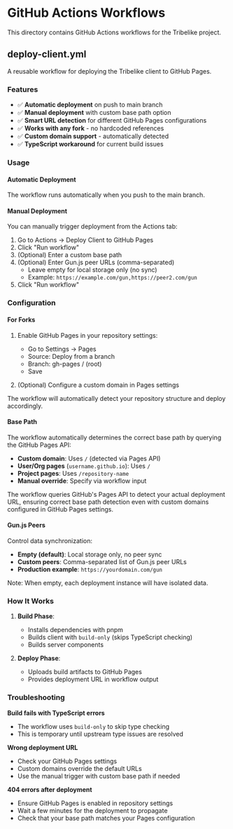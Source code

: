 # GitHub Actions Workflows

This directory contains GitHub Actions workflows for the Tribelike project.

## deploy-client.yml

A reusable workflow for deploying the Tribelike client to GitHub Pages.

### Features

- ✅ **Automatic deployment** on push to main branch
- ✅ **Manual deployment** with custom base path option
- ✅ **Smart URL detection** for different GitHub Pages configurations
- ✅ **Works with any fork** - no hardcoded references
- ✅ **Custom domain support** - automatically detected
- ✅ **TypeScript workaround** for current build issues

### Usage

#### Automatic Deployment

The workflow runs automatically when you push to the main branch.

#### Manual Deployment

You can manually trigger deployment from the Actions tab:

1. Go to Actions → Deploy Client to GitHub Pages
2. Click "Run workflow"
3. (Optional) Enter a custom base path
4. (Optional) Enter Gun.js peer URLs (comma-separated)
   - Leave empty for local storage only (no sync)
   - Example: `https://example.com/gun,https://peer2.com/gun`
5. Click "Run workflow"

### Configuration

#### For Forks

1. Enable GitHub Pages in your repository settings:
   - Go to Settings → Pages
   - Source: Deploy from a branch
   - Branch: gh-pages / (root)
   - Save

2. (Optional) Configure a custom domain in Pages settings

The workflow will automatically detect your repository structure and deploy accordingly.

#### Base Path

The workflow automatically determines the correct base path by querying the GitHub Pages API:

- **Custom domain**: Uses `/` (detected via Pages API)
- **User/Org pages** (`username.github.io`): Uses `/`
- **Project pages**: Uses `/repository-name`
- **Manual override**: Specify via workflow input

The workflow queries GitHub's Pages API to detect your actual deployment URL, ensuring correct base path detection even with custom domains configured in GitHub Pages settings.

#### Gun.js Peers

Control data synchronization:

- **Empty (default)**: Local storage only, no peer sync
- **Custom peers**: Comma-separated list of Gun.js peer URLs
- **Production example**: `https://yourdomain.com/gun`

Note: When empty, each deployment instance will have isolated data.

### How It Works

1. **Build Phase**:
   - Installs dependencies with pnpm
   - Builds client with `build-only` (skips TypeScript checking)
   - Builds server components

2. **Deploy Phase**:
   - Uploads build artifacts to GitHub Pages
   - Provides deployment URL in workflow output

### Troubleshooting

**Build fails with TypeScript errors**
- The workflow uses `build-only` to skip type checking
- This is temporary until upstream type issues are resolved

**Wrong deployment URL**
- Check your GitHub Pages settings
- Custom domains override the default URLs
- Use the manual trigger with custom base path if needed

**404 errors after deployment**
- Ensure GitHub Pages is enabled in repository settings
- Wait a few minutes for the deployment to propagate
- Check that your base path matches your Pages configuration